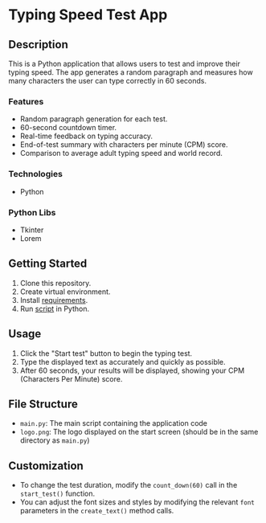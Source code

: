 # Typing Speed Test App

## Description
This is a Python application that allows users to test and improve their typing speed. The app generates a random paragraph and measures how many characters the user can type correctly in 60 seconds.

### Features

* Random paragraph generation for each test.
* 60-second countdown timer.
* Real-time feedback on typing accuracy.
* End-of-test summary with characters per minute (CPM) score.
* Comparison to average adult typing speed and world record.

### Technologies
* Python

### Python Libs
* Tkinter
* Lorem

## Getting Started
1. Clone this repository.
2. Create virtual environment.
3. Install [requirements](requirements.txt).
4. Run [script](main.py) in Python. 

## Usage
1. Click the "Start test" button to begin the typing test.
2. Type the displayed text as accurately and quickly as possible.
3. After 60 seconds, your results will be displayed, showing your CPM (Characters Per Minute) score.

## File Structure
* `main.py`: The main script containing the application code
* `logo.png`: The logo displayed on the start screen (should be in the same directory as `main.py`)

## Customization
* To change the test duration, modify the `count_down(60)` call in the `start_test()` function.
* You can adjust the font sizes and styles by modifying the relevant `font` parameters in the `create_text()` method calls.
